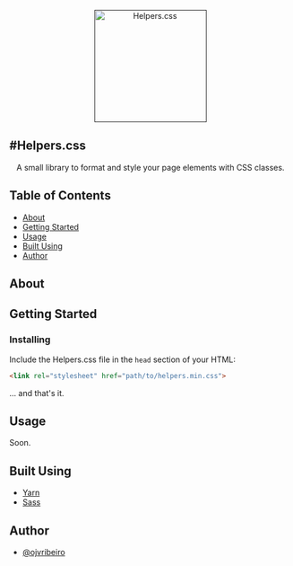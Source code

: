 <p align="center">
  <a href="" rel="noopener">
 <img width=200px height=200px src="https://i.imgur.com/6wj0hh6.jpg" alt="Helpers.css"></a>
</p>

#Helpers.css
---

<p align="center">
  A small library to format and style your page elements with CSS classes.
</p>

## Table of Contents

- [About](#about)
- [Getting Started](#getting_started)
- [Usage](#usage)
- [Built Using](#built_using)
- [Author](#author)

## About <a name="about"></a>

## Getting Started <a name="getting_started"></a>

### Installing

Include the Helpers.css file in the ```head``` section of your HTML:

```HTML
<link rel="stylesheet" href="path/to/helpers.min.css">
```

... and that's it.

## Usage <a name="usage"></a>

Soon.

## Built Using <a name="built_using"></a>

- [Yarn](https://yarnpkg.com/)
- [Sass](https://sass-lang.com/)

## Author <a name="author"></a>

- [@ojvribeiro](https://github.com/ojvribeiro)
